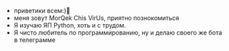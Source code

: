 - приветики всем:)👋
- меня зовут MorQek Chis VirUs, приятно познокомиться
- Я изучаю ЯП Python, хоть и с трудом.
- Я чисто любитель по программированию, ну и делаю своего же бота в телеграмме

